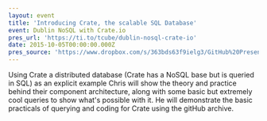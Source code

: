```yaml
---
layout: event
title: 'Introducing Crate, the scalable SQL Database'
event: Dublin NoSQL with Crate.io
pres_url: 'https://ti.to/tcube/dublin-nosql-crate-io'
date: 2015-10-05T00:00:00.000Z
pres_source: 'https://www.dropbox.com/s/363bds63f9ielg3/GitHub%20Presentation%20%28Draft%29.key?dl=0'
---
```


Using Crate a distributed database (Crate has a NoSQL base but is queried in SQL) as an explicit example Chris will show the theory and practice behind their component architecture, along with some basic but extremely cool queries to show what's possible with it. He will demonstrate the basic practicals of querying and coding for Crate using the gitHub archive.
